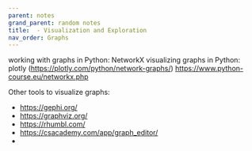 ```yaml
---
parent: notes 
grand_parent: random notes 
title:  - Visualization and Exploration 
nav_order: Graphs 
---
```


working with graphs in Python: NetworkX
visualizing graphs in Python: plotly (https://plotly.com/python/network-graphs/)
	https://www.python-course.eu/networkx.php
	
	
Other tools to visualize graphs:
- https://gephi.org/
- https://graphviz.org/
- https://rhumbl.com/
- https://csacademy.com/app/graph_editor/
- 